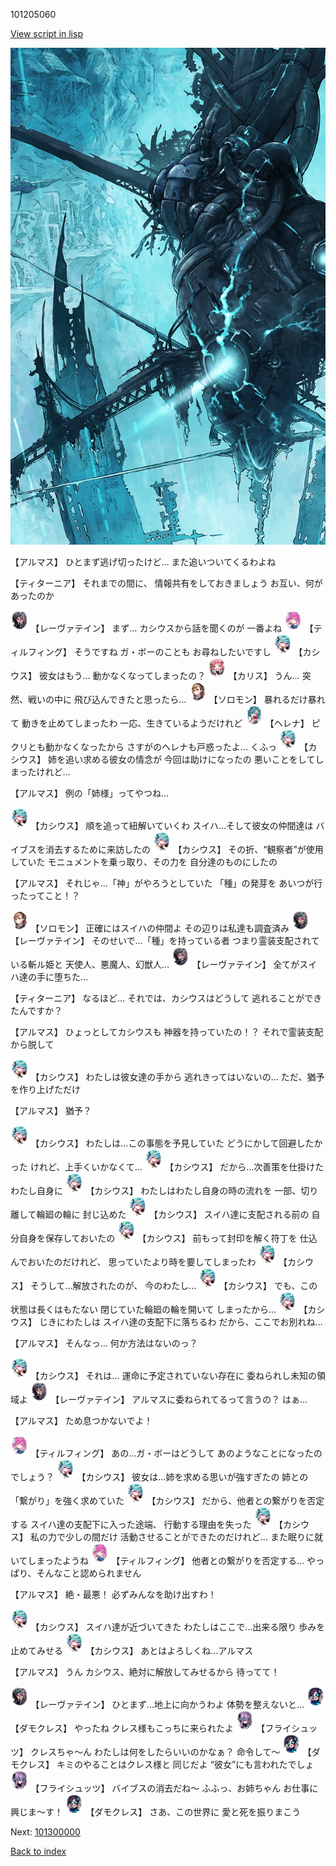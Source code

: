 101205060

[View script in lisp](../scripts/101205060.txt)

![underground_world_3.png](../images/backgrounds/underground_world_3.png)

【アルマス】
ひとまず逃げ切ったけど…
また追いついてくるわよね

【ティターニア】
それまでの間に、
情報共有をしておきましょう
お互い、何があったのか

<img src="../images/units/3100211.png" alt="3100211.png" height="34"/>
【レーヴァテイン】
まず…
カシウスから話を聞くのが
一番よね

<img src="../images/units/3101411.png" alt="3101411.png" height="34"/>
【ティルフィング】
そうですね
ガ・ボーのことも
お尋ねしたいですし

<img src="../images/units/3303111.png" alt="3303111.png" height="34"/>
【カシウス】
彼女はもう…
動かなくなってしまったの？

<img src="../images/units/3602511.png" alt="3602511.png" height="34"/>
【カリス】
うん…
突然、戦いの中に
飛び込んできたと思ったら…

<img src="../images/units/3503111.png" alt="3503111.png" height="34"/>
【ソロモン】
暴れるだけ暴れて
動きを止めてしまったわ
一応、生きているようだけれど

<img src="../images/units/3302811.png" alt="3302811.png" height="34"/>
【ヘレナ】
ピクリとも動かなくなったから
さすがのヘレナも戸惑ったよ…
くふっ

<img src="../images/units/3303111.png" alt="3303111.png" height="34"/>
【カシウス】
姉を追い求める彼女の情念が
今回は助けになったの
悪いことをしてしまったけれど…

【アルマス】
例の「姉様」ってやつね…

<img src="../images/units/3303111.png" alt="3303111.png" height="34"/>
【カシウス】
順を追って紐解いていくわ
スイハ…そして彼女の仲間達は
バイブスを消去するために来訪したの

<img src="../images/units/3303111.png" alt="3303111.png" height="34"/>
【カシウス】
その折、“観察者”が使用していた
モニュメントを乗っ取り、その力を
自分達のものにしたの

【アルマス】
それじゃ…「神」がやろうとしていた
「種」の発芽を
あいつが行ったってこと！？

<img src="../images/units/3503111.png" alt="3503111.png" height="34"/>
【ソロモン】
正確にはスイハの仲間よ
その辺りは私達も調査済み

<img src="../images/units/3100211.png" alt="3100211.png" height="34"/>
【レーヴァテイン】
そのせいで…「種」を持っている者
つまり霊装支配されている斬ル姫と
天使人、悪魔人、幻獣人…

<img src="../images/units/3100211.png" alt="3100211.png" height="34"/>
【レーヴァテイン】
全てがスイハ達の手に堕ちた…

【ティターニア】
なるほど…
それでは、カシウスはどうして
逃れることができたんですか？

【アルマス】
ひょっとしてカシウスも
神器を持っていたの！？
それで霊装支配から脱して

<img src="../images/units/3303111.png" alt="3303111.png" height="34"/>
【カシウス】
わたしは彼女達の手から
逃れきってはいないの…
ただ、猶予を作り上げただけ

【アルマス】
猶予？

<img src="../images/units/3303111.png" alt="3303111.png" height="34"/>
【カシウス】
わたしは…この事態を予見していた
どうにかして回避したかった
けれど、上手くいかなくて…

<img src="../images/units/3303111.png" alt="3303111.png" height="34"/>
【カシウス】
だから…次善策を仕掛けた
わたし自身に

<img src="../images/units/3303111.png" alt="3303111.png" height="34"/>
【カシウス】
わたしはわたし自身の時の流れを
一部、切り離して輪廻の輪に
封じ込めた

<img src="../images/units/3303111.png" alt="3303111.png" height="34"/>
【カシウス】
スイハ達に支配される前の
自分自身を保存しておいたの

<img src="../images/units/3303111.png" alt="3303111.png" height="34"/>
【カシウス】
前もって封印を解く符丁を
仕込んでおいたのだけれど、
思っていたより時を要してしまったわ

<img src="../images/units/3303111.png" alt="3303111.png" height="34"/>
【カシウス】
そうして…解放されたのが、
今のわたし…

<img src="../images/units/3303111.png" alt="3303111.png" height="34"/>
【カシウス】
でも、この状態は長くはもたない
閉じていた輪廻の輪を開いて
しまったから…

<img src="../images/units/3303111.png" alt="3303111.png" height="34"/>
【カシウス】
じきにわたしは
スイハ達の支配下に落ちるわ
だから、ここでお別れね…

【アルマス】
そんなっ…
何か方法はないのっ？

<img src="../images/units/3303111.png" alt="3303111.png" height="34"/>
【カシウス】
それは…
運命に予定されていない存在に
委ねられし未知の領域よ

<img src="../images/units/3100211.png" alt="3100211.png" height="34"/>
【レーヴァテイン】
アルマスに委ねられてるって言うの？
はぁ…

【アルマス】
ため息つかないでよ！

<img src="../images/units/3101411.png" alt="3101411.png" height="34"/>
【ティルフィング】
あの…ガ・ボーはどうして
あのようなことになったのでしょう？

<img src="../images/units/3303111.png" alt="3303111.png" height="34"/>
【カシウス】
彼女は…姉を求める思いが強すぎたの
姉との「繋がり」を強く求めていた

<img src="../images/units/3303111.png" alt="3303111.png" height="34"/>
【カシウス】
だから、他者との繋がりを否定する
スイハ達の支配下に入った途端、
行動する理由を失った

<img src="../images/units/3303111.png" alt="3303111.png" height="34"/>
【カシウス】
私の力で少しの間だけ
活動させることができたのだけれど…
また眠りに就いてしまったようね

<img src="../images/units/3101411.png" alt="3101411.png" height="34"/>
【ティルフィング】
他者との繋がりを否定する…
やっぱり、そんなこと認められません

【アルマス】
絶・最悪！
必ずみんなを助け出すわ！

<img src="../images/units/3303111.png" alt="3303111.png" height="34"/>
【カシウス】
スイハ達が近づいてきた
わたしはここで…出来る限り
歩みを止めてみせる

<img src="../images/units/3303111.png" alt="3303111.png" height="34"/>
【カシウス】
あとはよろしくね…アルマス

【アルマス】
うん
カシウス、絶対に解放してみせるから
待ってて！

<img src="../images/units/3100211.png" alt="3100211.png" height="34"/>
【レーヴァテイン】
ひとまず…地上に向かうわよ
体勢を整えないと…

<img src="../images/units/3103519.png" alt="3103519.png" height="34"/>
【ダモクレス】
やったね
クレス様もこっちに来られたよ

<img src="../images/units/3502719.png" alt="3502719.png" height="34"/>
【フライシュッツ】
クレスちゃ～ん
わたしは何をしたらいいのかなぁ？
命令して～

<img src="../images/units/3103519.png" alt="3103519.png" height="34"/>
【ダモクレス】
キミのやることはクレス様と
同じだよ
“彼女”にも言われたでしょ

<img src="../images/units/3502719.png" alt="3502719.png" height="34"/>
【フライシュッツ】
バイブスの消去だね～
ふふっ、お姉ちゃん
お仕事に興じま～す！

<img src="../images/units/3103519.png" alt="3103519.png" height="34"/>
【ダモクレス】
さあ、この世界に
愛と死を振りまこう

Next: [101300000](101300000.md)

[Back to index](index.md)
